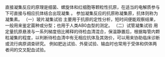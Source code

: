 


直接凝集反应的原理是细菌、螺旋体和红细胞等颗粒性抗原，在适当的电解质参与下可直接与相应抗体结合出现凝集 。
参加凝集反应的抗原称凝集原，抗体则称为凝集素。
（一）玻片凝集试验
主要用于抗原的定性分析，短时间便能观察结果，一般用来鉴定菌种或分型；也用于人类AB0血型的测定。
（二）试管凝集试验
用定量抗原悬液与一系列梯度倍比稀释的待检血清混合，保温静置后，根据每管内颗粒凝集的程度，以判断待检血清中有无相应抗体及其效价，可以用来协助临床诊断或流行病原调查研究。
例如肥达试验、外斐试验、输血时也常用于受体和供体两者间的交叉配血试验。
